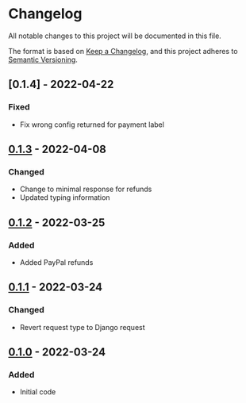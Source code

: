# Changelog
All notable changes to this project will be documented in this file.

The format is based on [Keep a Changelog](https://keepachangelog.com/en/1.0.0/),
and this project adheres to [Semantic Versioning](https://semver.org/spec/v2.0.0.html).

## [0.1.4] - 2022-04-22
### Fixed
- Fix wrong config returned for payment label

## [0.1.3] - 2022-04-08
### Changed
- Change to minimal response for refunds
- Updated typing information

## [0.1.2] - 2022-03-25
### Added
- Added PayPal refunds

## [0.1.1] - 2022-03-24
### Changed
- Revert request type to Django request

## [0.1.0] - 2022-03-24
### Added
- Initial code

[Unreleased]: https://github.com/dinoperovic/django-salesman-paypal/compare/0.1.3...HEAD
[0.1.3]: https://github.com/dinoperovic/django-salesman-paypal/releases/tag/0.1.3
[0.1.2]: https://github.com/dinoperovic/django-salesman-paypal/releases/tag/0.1.2
[0.1.1]: https://github.com/dinoperovic/django-salesman-paypal/releases/tag/0.1.1
[0.1.0]: https://github.com/dinoperovic/django-salesman-paypal/releases/tag/0.1.0
